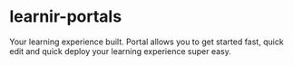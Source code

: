 # learnir-portals
Your learning experience built. Portal allows you to get started fast, quick edit and quick deploy your learning experience super easy.
